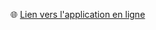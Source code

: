🌐 [Lien vers l'application en ligne](https://colorimetrie-app-juxdtvdw5ef3scqprhx6on.streamlit.app)
